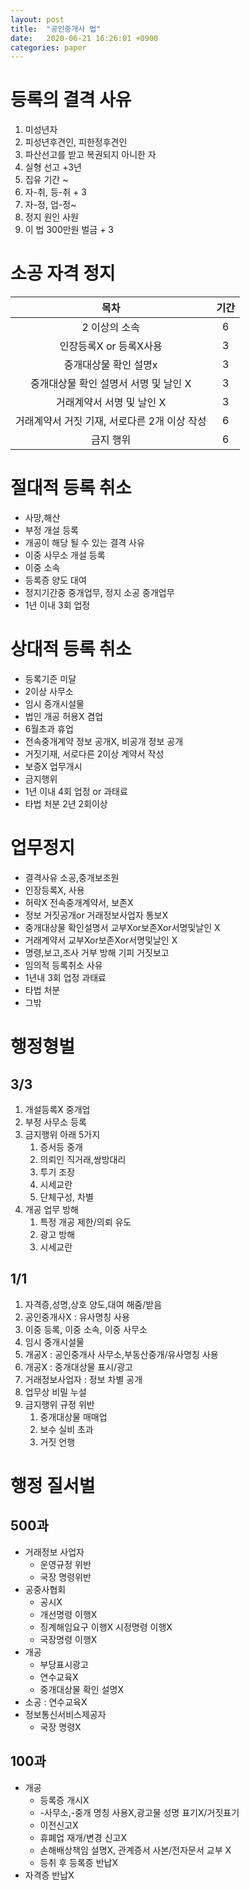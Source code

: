 ```yaml
---
layout: post
title:  "공인중개사 법"
date:   2020-06-21 16:26:01 +0900
categories: paper
---
```



# 등록의 결격 사유

1. 미성년자
2. 피성년후견인, 피한정후견인
3. 파산선고를 받고 복권되지 아니한 자
4. 실형 선고 +3년
5. 집유 기간 ~
6. 자-취, 등-취 + 3
7. 자-정, 업-정~
8. 정지 원인 사원
9. 이 법 300만원 벌금 + 3

# 소공 자격 정지

| 목차 | 기간 |
| :--:| :--:|
| 2 이상의 소속   | 6    |
| 인장등록X or 등록X사용 | 3 |
| 중개대상물 확인 설명x | 3 |
| 중개대상물 확인 설명서 서명 및 날인 X | 3 |
| 거래계약서 서명 및 날인 X | 3 |
| 거래계약서 거짓 기재, 서로다른 2개 이상 작성 | 6 |
| 금지 행위 | 6 |


# 절대적 등록 취소

- 사망,해산
- 부정 개설 등록
- 개공이 해당 될 수 있는 결격 사유
- 이중 사무소 개설 등록
- 이중 소속
- 등록증 양도 대여
- 정지기간중 중개업무, 정지 소공 중개업무
- 1년 이내 3회 업정

# 상대적 등록 취소

- 등록기준 미달
- 2이상 사무소
- 임시 중개시설물
- 법인 개공 허용X 겸업
- 6월초과 휴업
- 전속중개계약 정보 공개X, 비공개 정보 공개
- 거짓기재, 서로다른 2이상 계약서 작성
- 보증X 업무개시
- 금지행위
- 1년 이내 4회 업정 or 과태료
- 타법 처분 2년 2회이상

# 업무정지

- 결격사유 소공,중개보조원
- 인장등록X, 사용
- 허락X 전속중개계약서, 보존X
- 정보 거짓공개or 거래정보사업자 통보X
- 중개대상물 확인설명서 교부Xor보존Xor서명및날인 X
- 거래계약서 교부Xor보존Xor서명및날인 X
- 명령,보고,조사 거부 방해 기피 거짓보고
- 임의적 등록취소 사유
- 1년내 3회 업정 과태료
- 타법 처분
- 그밖

# 행정형벌

## 3/3

1. 개설등록X 중개업
2. 부정 사무소 등록
3. 금지행위 아래 5가지
   1. 증서등 중개
   2. 의뢰인 직거래,쌍방대리
   3. 투기 조장
   4. 시세교란
   5. 단체구성, 차별
4. 개공 업무 방해
   1. 특정 개공 제한/의뢰 유도
   2. 광고 방해
   3. 시세교란

## 1/1

1. 자격증,성명,상호 양도,대여 해줌/받음
2. 공인중개사X : 유사명칭 사용
3. 이중 등록, 이중 소속, 이중 사무소
4. 임시 중개시설물
5. 개공X : 공인중개사 사무소,부동산중개/유사명칭 사용
6. 개공X : 중개대상물 표시/광고
7. 거래정보사업자 : 정보 차별 공개
8. 업무상 비밀 누설
9. 금지행위 규정 위반
   1.  중개대상물 매매업
   2.  보수 실비 초과
   3.  거짓 언행


# 행정 질서벌


## 500과
- 거래정보 사업자
  - 운영규정 위반
  - 국장 명령위반
- 공중사협회
  - 공시X
  - 개선명령 이행X
  - 징계해임요구 이행X 시정명령 이행X
  - 국장명령 이행X
- 개공
  - 부당표시광고
  - 연수교육X
  - 중개대상물 확인 설명X
- 소공 : 연수교육X
- 정보통신서비스제공자
  - 국장 명령X

## 100과

- 개공 
  - 등록증 개시X
  - -사무소,-중개 명칭 사용X,광고물 성명 표기X/거짓표기
  - 이전신고X
  - 휴폐업 재개/변경 신고X
  - 손해배상책임 설명X, 관계증서 사본/전자문서 교부 X
  - 등취 후 등록증 반납X
- 자격증 반납X
























